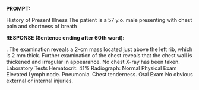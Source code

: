 **PROMPT:**

History of Present Illness The patient is a 57 y.o. male presenting with chest pain and shortness of breath

**RESPONSE (Sentence ending after 60th word):**

. The examination reveals a 2-cm mass located just above the left rib, which is 2 mm thick. Further examination of the chest reveals that the chest wall is thickened and irregular in appearance. No chest X-ray has been taken. Laboratory Tests  Hematocrit: 41%  Radiograph: Normal  Physical Exam  Elevated Lymph node. Pneumonia. Chest tenderness. Oral Exam  No obvious external or internal injuries. 